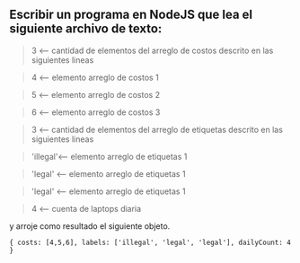 ## Escribir un programa en NodeJS que lea el siguiente archivo de texto:

>3 <-- cantidad de elementos del arreglo de costos descrito en las siguientes lineas

>4 <-- elemento arreglo de costos 1

>5 <-- elemento arreglo de costos 2

>6 <-- elemento arreglo de costos 3

>3 <-- cantidad de elementos del arreglo de etiquetas descrito en las siguientes lineas

>'illegal'<-- elemento arreglo de etiquetas 1

>'legal'  <-- elemento arreglo de etiquetas 1

>'legal' <-- elemento arreglo de etiquetas 1

>4 <-- cuenta de laptops diaria


y arroje como resultado el siguiente objeto.

``{
   costs: [4,5,6],
   labels: ['illegal', 'legal', 'legal'],
   dailyCount: 4
}``